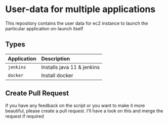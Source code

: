 
# User-data for multiple applications

This repository contains the user data for ec2 instance to launch the particular application on-launch itself
## Types


| Application| Description                |
| :--------  | :------------------------- |
| `jenkins` | Installs java 11 & jenkins |
| `docker` | Install docker |



## Create Pull Request

If you have any feedback on the script or you want to make it more beautiful, please create a pull request. I'll have a look on this and merge the request if required
